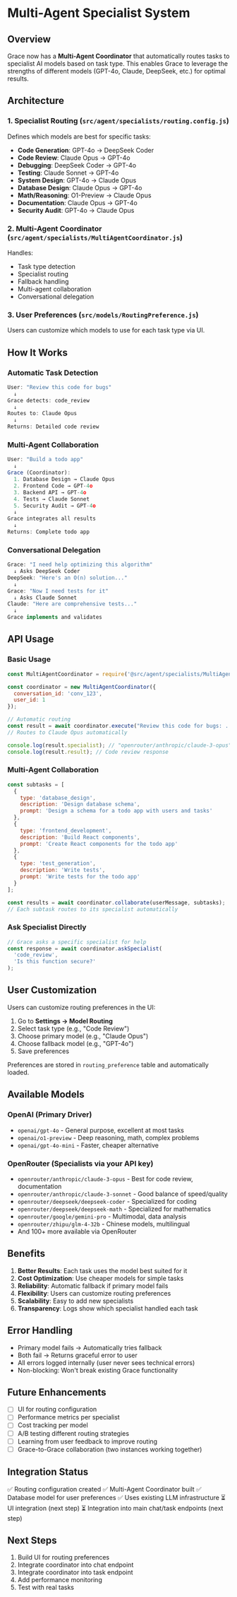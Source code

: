 # Multi-Agent Specialist System

## Overview
Grace now has a **Multi-Agent Coordinator** that automatically routes tasks to specialist AI models based on task type. This enables Grace to leverage the strengths of different models (GPT-4o, Claude, DeepSeek, etc.) for optimal results.

## Architecture

### 1. **Specialist Routing** (`src/agent/specialists/routing.config.js`)
Defines which models are best for specific tasks:

- **Code Generation**: GPT-4o → DeepSeek Coder
- **Code Review**: Claude Opus → GPT-4o
- **Debugging**: DeepSeek Coder → GPT-4o
- **Testing**: Claude Sonnet → GPT-4o
- **System Design**: GPT-4o → Claude Opus
- **Database Design**: Claude Opus → GPT-4o
- **Math/Reasoning**: O1-Preview → Claude Opus
- **Documentation**: Claude Opus → GPT-4o
- **Security Audit**: GPT-4o → Claude Opus

### 2. **Multi-Agent Coordinator** (`src/agent/specialists/MultiAgentCoordinator.js`)
Handles:
- Task type detection
- Specialist routing
- Fallback handling
- Multi-agent collaboration
- Conversational delegation

### 3. **User Preferences** (`src/models/RoutingPreference.js`)
Users can customize which models to use for each task type via UI.

## How It Works

### Automatic Task Detection
```javascript
User: "Review this code for bugs"
  ↓
Grace detects: code_review
  ↓
Routes to: Claude Opus
  ↓
Returns: Detailed code review
```

### Multi-Agent Collaboration
```javascript
User: "Build a todo app"
  ↓
Grace (Coordinator):
  1. Database Design → Claude Opus
  2. Frontend Code → GPT-4o
  3. Backend API → GPT-4o
  4. Tests → Claude Sonnet
  5. Security Audit → GPT-4o
  ↓
Grace integrates all results
  ↓
Returns: Complete todo app
```

### Conversational Delegation
```javascript
Grace: "I need help optimizing this algorithm"
  ↓ Asks DeepSeek Coder
DeepSeek: "Here's an O(n) solution..."
  ↓
Grace: "Now I need tests for it"
  ↓ Asks Claude Sonnet
Claude: "Here are comprehensive tests..."
  ↓
Grace implements and validates
```

## API Usage

### Basic Usage
```javascript
const MultiAgentCoordinator = require('@src/agent/specialists/MultiAgentCoordinator');

const coordinator = new MultiAgentCoordinator({
  conversation_id: 'conv_123',
  user_id: 1
});

// Automatic routing
const result = await coordinator.execute("Review this code for bugs: ...");
// Routes to Claude Opus automatically

console.log(result.specialist); // "openrouter/anthropic/claude-3-opus"
console.log(result.result); // Code review response
```

### Multi-Agent Collaboration
```javascript
const subtasks = [
  {
    type: 'database_design',
    description: 'Design database schema',
    prompt: 'Design a schema for a todo app with users and tasks'
  },
  {
    type: 'frontend_development',
    description: 'Build React components',
    prompt: 'Create React components for the todo app'
  },
  {
    type: 'test_generation',
    description: 'Write tests',
    prompt: 'Write tests for the todo app'
  }
];

const results = await coordinator.collaborate(userMessage, subtasks);
// Each subtask routes to its specialist automatically
```

### Ask Specialist Directly
```javascript
// Grace asks a specific specialist for help
const response = await coordinator.askSpecialist(
  'code_review',
  'Is this function secure?'
);
```

## User Customization

Users can customize routing preferences in the UI:

1. Go to **Settings → Model Routing**
2. Select task type (e.g., "Code Review")
3. Choose primary model (e.g., "Claude Opus")
4. Choose fallback model (e.g., "GPT-4o")
5. Save preferences

Preferences are stored in `routing_preference` table and automatically loaded.

## Available Models

### OpenAI (Primary Driver)
- `openai/gpt-4o` - General purpose, excellent at most tasks
- `openai/o1-preview` - Deep reasoning, math, complex problems
- `openai/gpt-4o-mini` - Faster, cheaper alternative

### OpenRouter (Specialists via your API key)
- `openrouter/anthropic/claude-3-opus` - Best for code review, documentation
- `openrouter/anthropic/claude-3-sonnet` - Good balance of speed/quality
- `openrouter/deepseek/deepseek-coder` - Specialized for coding
- `openrouter/deepseek/deepseek-math` - Specialized for mathematics
- `openrouter/google/gemini-pro` - Multimodal, data analysis
- `openrouter/zhipu/glm-4-32b` - Chinese models, multilingual
- And 100+ more available via OpenRouter

## Benefits

1. **Better Results**: Each task uses the model best suited for it
2. **Cost Optimization**: Use cheaper models for simple tasks
3. **Reliability**: Automatic fallback if primary model fails
4. **Flexibility**: Users can customize routing preferences
5. **Scalability**: Easy to add new specialists
6. **Transparency**: Logs show which specialist handled each task

## Error Handling

- Primary model fails → Automatically tries fallback
- Both fail → Returns graceful error to user
- All errors logged internally (user never sees technical errors)
- Non-blocking: Won't break existing Grace functionality

## Future Enhancements

- [ ] UI for routing configuration
- [ ] Performance metrics per specialist
- [ ] Cost tracking per model
- [ ] A/B testing different routing strategies
- [ ] Learning from user feedback to improve routing
- [ ] Grace-to-Grace collaboration (two instances working together)

## Integration Status

✅ Routing configuration created
✅ Multi-Agent Coordinator built
✅ Database model for user preferences
✅ Uses existing LLM infrastructure
⏳ UI integration (next step)
⏳ Integration into main chat/task endpoints (next step)

## Next Steps

1. Build UI for routing preferences
2. Integrate coordinator into chat endpoint
3. Integrate coordinator into task endpoint
4. Add performance monitoring
5. Test with real tasks
